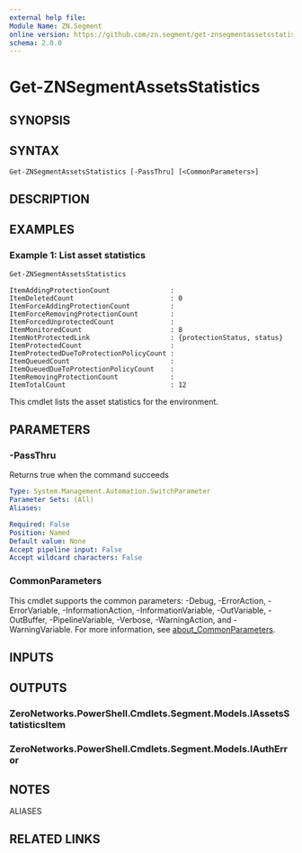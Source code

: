 ```yaml
---
external help file:
Module Name: ZN.Segment
online version: https://github.com/zn.segment/get-znsegmentassetsstatistics
schema: 2.0.0
---
```


# Get-ZNSegmentAssetsStatistics

## SYNOPSIS


## SYNTAX

```
Get-ZNSegmentAssetsStatistics [-PassThru] [<CommonParameters>]
```

## DESCRIPTION


## EXAMPLES

### Example 1: List asset statistics
```powershell
Get-ZNSegmentAssetsStatistics
```

```output
ItemAddingProtectionCount               : 
ItemDeletedCount                        : 0
ItemForceAddingProtectionCount          : 
ItemForceRemovingProtectionCount        : 
ItemForcedUnprotectedCount              : 
ItemMonitoredCount                      : 8
ItemNotProtectedLink                    : {protectionStatus, status}
ItemProtectedCount                      : 
ItemProtectedDueToProtectionPolicyCount : 
ItemQueuedCount                         : 
ItemQueuedDueToProtectionPolicyCount    : 
ItemRemovingProtectionCount             : 
ItemTotalCount                          : 12
```

This cmdlet lists the asset statistics for the environment.

## PARAMETERS

### -PassThru
Returns true when the command succeeds

```yaml
Type: System.Management.Automation.SwitchParameter
Parameter Sets: (All)
Aliases:

Required: False
Position: Named
Default value: None
Accept pipeline input: False
Accept wildcard characters: False
```

### CommonParameters
This cmdlet supports the common parameters: -Debug, -ErrorAction, -ErrorVariable, -InformationAction, -InformationVariable, -OutVariable, -OutBuffer, -PipelineVariable, -Verbose, -WarningAction, and -WarningVariable. For more information, see [about_CommonParameters](http://go.microsoft.com/fwlink/?LinkID=113216).

## INPUTS

## OUTPUTS

### ZeroNetworks.PowerShell.Cmdlets.Segment.Models.IAssetsStatisticsItem

### ZeroNetworks.PowerShell.Cmdlets.Segment.Models.IAuthError

## NOTES

ALIASES

## RELATED LINKS

